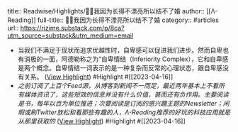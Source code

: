 title:: Readwise/Highlights/👩‍⚕️我因为长得不漂亮所以结不了婚
author:: [[Λ-Reading]]
full-title:: 👩‍⚕️我因为长得不漂亮所以结不了婚
category:: #articles
url:: https://rizime.substack.com/p/8ca?utm_source=substack&utm_medium=email

- 当我们不满足于现状而追求优越性时，自卑感可以促进我们进步。然而自卑也有消极的一面，阿德勒称之为“自卑情结（Inferiority Complex），它和自卑感是两个概念。自卑情结一词表示的是一种复杂而反常的心理状态，跟自卑感没有关系。 ([View Highlight](https://read.readwise.io/read/01gy2yy4mtd9pz63c3nshehcxp)) #Highlight #[[2023-04-16]]
- *之前订阅了上百个Feed源，从博客到新闻不一而足，最近两年基本上不看所有媒体资讯了，这些短效的信息并没有什么价值，甚而还有负作用。主要阅读是书，每年以百为单位推进；次要阅读是订阅的感兴趣主题的Newsletter；闲暇或刷Twitter放松和看那些有趣的人，*Λ-Reading推荐的*好玩的科技应用就是从那里获取的* ([View Highlight](https://read.readwise.io/read/01gy2yzty9z5nqdmtqdgsrp7z9)) #Highlight #[[2023-04-16]]